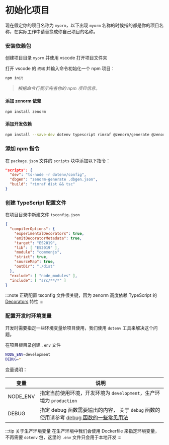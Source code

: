 # 初始化项目

现在假定你的项目名称为 `myorm`，以下出现 `myorm` 名称的时候指的都是你的项目名称，在实际工作中请替换成你自己项目的名称。

### 安装依赖包

创建项目目录 `myorm` 并使用 vscode 打开项目文件夹

打开 vscode 的 `终端` 并输入命令初始化一个 npm 项目：

```bash npm2yarn
npm init
```
> *根据命令行提示完善你的 npm 项目信息。*

#### 添加 zenorm 依赖

```bash npm2yarn
npm install zenorm
```

#### 添加开发依赖

```bash npm2yarn
npm install --save-dev dotenv typescript rimraf @zenorm/generate @zenorm/generate-mysql
```

### 添加 npm 指令

在 `package.json` 文件的 `scripts` 块中添加以下指令：
```json title="package.json"
"scripts": {
  "dev": "ts-node -r dotenv/config",
  "dbgen": "zenorm-generate .dbgen.json",
  "build": "rimraf dist && tsc"
}
```

### 创建 TypeScript 配置文件

在项目目录中新建文件 `tsconfig.json`

```json title="tsconfig.json"
{
  "compilerOptions": {
    "experimentalDecorators": true,
    "emitDecoratorMetadata": true,
    "target": "ES2019",
    "lib": [ "ES2019" ],
    "module": "commonjs",
    "strict": true,
    "sourceMap": true,
    "outDir": "./dist"
  },
  "exclude": [ "node_modules" ],
  "include": [ "src/**/*" ]
}
```

:::note
正确配置 tsconfig 文件很关键，因为 zenorm 高度依赖 TypeScript 的 [Decorators](https://www.typescriptlang.org/docs/handbook/decorators.html) 特性
:::

### 配置开发时环境变量

开发时需要指定一些环境变量给项目使用，我们使用 `dotenv` 工具来解决这个问题。

在项目根目录创建 `.env` 文件

```bash title=".env"
NODE_ENV=development
DEBUG=*
```

变量说明：

| 变量 | 说明 |
| --- | --- |
| NODE_ENV | 指定当前使用环境，开发环境为 `development`，生产环境为 `production` |
| DEBUG | 指定 debug 函数需要输出的内容， 关于 `debug` 函数的使用请参考 [debug 函数的一些常见用法](../guides/debug) |

:::tip 关于生产环境变量
在生产环境中我们会使用 Dockerfile 来指定环境变量，不再需要 `dotenv` 包，这里的 `.env` 文件只会用于本地开发
:::
